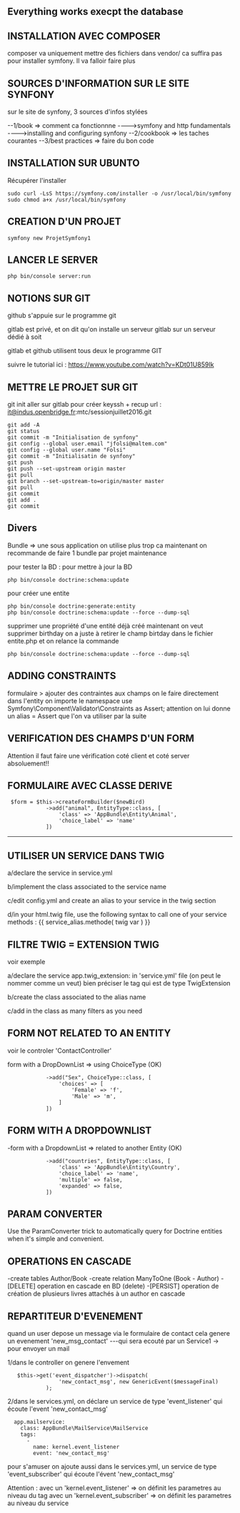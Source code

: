 ## Everything works execpt the database

## INSTALLATION AVEC COMPOSER
composer va uniquement mettre des fichiers dans vendor/
ca suffira pas pour installer symfony. Il va falloir faire plus

## SOURCES D'INFORMATION SUR LE SITE SYNFONY
sur le site de synfony, 3 sources d'infos stylées

--1/book => comment ca fonctionnne
---->symfony and http fundamentals
---->installing and configuring synfony
--2/cookbook => les taches courantes
--3/best practices => faire du bon code

## INSTALLATION SUR UBUNTO

Récupérer l'installer
```
sudo curl -LsS https://symfony.com/installer -o /usr/local/bin/symfony
sudo chmod a+x /usr/local/bin/symfony
```

## CREATION D'UN PROJET
```
symfony new ProjetSymfony1
```

## LANCER LE SERVER
```
php bin/console server:run
```

## NOTIONS SUR GIT
github s'appuie sur le programme git

gitlab est privé, et on dit qu'on installe un serveur gitlab sur un serveur
dédié à soit

gitlab et github utilisent tous deux le programme GIT

suivre le tutorial ici : https://www.youtube.com/watch?v=KDt01U859Ik

## METTRE LE PROJET SUR GIT

git init
aller sur gitlab pour créer keyssh + recup url :
it@indus.openbridge.fr:mtc/sessionjuillet2016.git

```
git add -A
git status
git commit -m "Initialisation de synfony"
git config --global user.email "jfolsi@maltem.com"
git config --global user.name "Folsi"
git commit -m "Initialisatin de synfony"
git push
git push --set-upstream origin master
git pull
git branch --set-upstream-to=origin/master master
git pull
git commit
git add .
git commit
```

## Divers

Bundle => une sous application
on utilise plus trop ca maintenant
on recommande de faire 1 bundle par projet maintenance

pour tester la BD : pour mettre à jour la BD
```
php bin/console doctrine:schema:update
```

pour créer une entite
```
php bin/console doctrine:generate:entity
php bin/console doctrine:schema:update --force --dump-sql
```

supprimer une propriété d'une entité déjà créé
maintenant on veut supprimer birthday
on a juste à retirer le champ birtday dans le fichier entite.php
et on relance la commande
```
php bin/console doctrine:schema:update --force --dump-sql
```

## ADDING CONSTRAINTS
formulaire > ajouter des contraintes aux champs
on le faire directement dans l'entity
on importe le namespace
use Symfony\Component\Validator\Constraints as Assert;
attention on lui donne un alias = Assert que l'on va utiliser par la suite

## VERIFICATION DES CHAMPS D'UN FORM
Attention il faut faire une vérification coté client
et coté server absoluement!!

## FORMULAIRE AVEC CLASSE DERIVE
```
 $form = $this->createFormBuilder($newBird)
            ->add("animal", EntityType::class, [
                'class' => 'AppBundle\Entity\Animal',
                'choice_label' => 'name'
            ])
```

--------------------------------------------------------
## UTILISER UN SERVICE DANS TWIG

a/declare the service in service.yml

b/implement the class associated to the service name

c/edit config.yml and create an alias to your service in the twig section

d/in your html.twig file, use the following syntax to call one of your service methods :
{{ service_alias.methode( twig var ) }}

## FILTRE TWIG = EXTENSION TWIG

voir exemple

a/declare the service app.twig_extension: in 'service.yml' file
(on peut le nommer comme un veut)
bien préciser le tag qui est de type TwigExtension

b/create the class associated to the alias name

c/add in the class as many filters as you need

## FORM NOT RELATED TO AN ENTITY

voir le controler 'ContactController'

form with a DropDownList => using ChoiceType (OK)
```
            ->add("Sex", ChoiceType::class, [
                'choices' => [
                    'Female' => 'f',
                    'Male' => 'm',
                ]
            ])
```

## FORM WITH A DROPDOWNLIST

-form with a DropdownList => related to another Entity (OK)

```
            ->add("countries", EntityType::class, [
                'class' => 'AppBundle\Entity\Country',
                'choice_label' => 'name',
                'multiple' => false,
                'expanded' => false,
            ])
```
## PARAM CONVERTER

Use the ParamConverter trick to automatically query for Doctrine entities when it's simple and convenient.

## OPERATIONS EN CASCADE

-create tables Author/Book
-create relation ManyToOne (Book - Author)
-[DELETE] operation en cascade en BD (delete)
-[PERSIST] operation de création de plusieurs livres attachés à un author en cascade

## REPARTITEUR D'EVENEMENT

quand un user depose un message via le formulaire de contact
cela genere un evenement 'new_msg_contact'
---qui sera ecouté par un Service1 -> pour envoyer un mail

1/dans le controller on genere l'envement

```
   $this->get('event_dispatcher')->dispatch(
                'new_contact_msg', new GenericEvent($messageFinal)
            );
```

2/dans le services.yml, on déclare un service de type 'event_listener'
qui écoute l'event 'new_contact_msg'

```
  app.mailservice:
    class: AppBundle\MailService\MailService
    tags:
      -
        name: kernel.event_listener
        event: 'new_contact_msg'
```

pour s'amuser on ajoute aussi dans le services.yml, un service de type 'event_subscriber'
qui écoute l'évent 'new_contact_msg'

Attention :
avec un 'kernel.event_listener' => on définit les parametres au niveau du tag
avec un 'kernel.event_subscriber' => on définit les parametres au niveau du service
